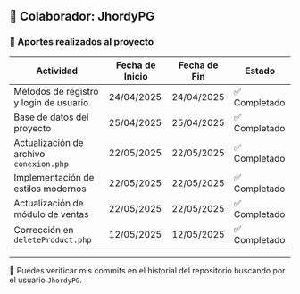 ## 👤 Colaborador: JhordyPG

### 🧠 Aportes realizados al proyecto

| Actividad                                       | Fecha de Inicio | Fecha de Fin | Estado     |
|------------------------------------------------|------------------|---------------|------------|
| Métodos de registro y login de usuario         | 24/04/2025       | 24/04/2025    | ✅ Completado |
| Base de datos del proyecto                     | 25/04/2025       | 25/04/2025    | ✅ Completado |
| Actualización de archivo `conexion.php`        | 22/05/2025       | 22/05/2025    | ✅ Completado |
| Implementación de estilos modernos             | 22/05/2025       | 22/05/2025    | ✅ Completado |
| Actualización de módulo de ventas              | 22/05/2025       | 22/05/2025    | ✅ Completado |
| Corrección en `deleteProduct.php`              | 12/05/2025       | 12/05/2025    | ✅ Completado |

---

🔗 Puedes verificar mis commits en el historial del repositorio buscando por el usuario `JhordyPG`.

